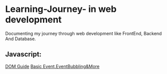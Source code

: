 # Learning-Journey- in web development 
Documenting my journey through web development like FrontEnd, Backend And Database.

## Javascript:

[DOM Guide](https://github.com/Dipakxettri/FullStackWebDev/blob/1e848a2b8f40b34c865ea6a1302739e78f5afe8a/WebDevelopment/frontend-development/Javascript/Stage07_DOM1/00DOM.md)
[Basic Event,EventBubbling&More](https://github.com/Dipakxettri/FullStackWebDev/blob/7f00812025fb4ba811b230f6cabd42a922c4328c/WebDevelopment/frontend-development/Javascript/Stage08_DOM2/00Events_EventBubbling%26More.md)

